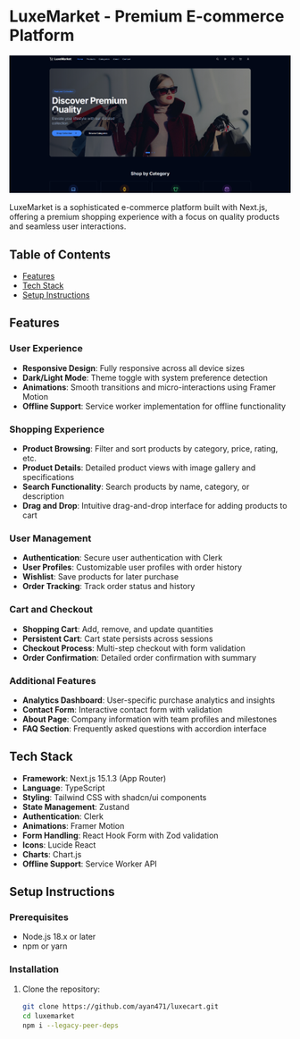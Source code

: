 # LuxeMarket - Premium E-commerce Platform

![LuxeMarket Banner](/public/curated-luxury.png)

LuxeMarket is a sophisticated e-commerce platform built with Next.js, offering a premium shopping experience with a focus on quality products and seamless user interactions.

## Table of Contents

- [Features](#features)
- [Tech Stack](#tech-stack)
- [Setup Instructions](#setup-instructions)

## Features

### User Experience

- **Responsive Design**: Fully responsive across all device sizes
- **Dark/Light Mode**: Theme toggle with system preference detection
- **Animations**: Smooth transitions and micro-interactions using Framer Motion
- **Offline Support**: Service worker implementation for offline functionality

### Shopping Experience

- **Product Browsing**: Filter and sort products by category, price, rating, etc.
- **Product Details**: Detailed product views with image gallery and specifications
- **Search Functionality**: Search products by name, category, or description
- **Drag and Drop**: Intuitive drag-and-drop interface for adding products to cart

### User Management

- **Authentication**: Secure user authentication with Clerk
- **User Profiles**: Customizable user profiles with order history
- **Wishlist**: Save products for later purchase
- **Order Tracking**: Track order status and history

### Cart and Checkout

- **Shopping Cart**: Add, remove, and update quantities
- **Persistent Cart**: Cart state persists across sessions
- **Checkout Process**: Multi-step checkout with form validation
- **Order Confirmation**: Detailed order confirmation with summary

### Additional Features

- **Analytics Dashboard**: User-specific purchase analytics and insights
- **Contact Form**: Interactive contact form with validation
- **About Page**: Company information with team profiles and milestones
- **FAQ Section**: Frequently asked questions with accordion interface

## Tech Stack

- **Framework**: Next.js 15.1.3 (App Router)
- **Language**: TypeScript
- **Styling**: Tailwind CSS with shadcn/ui components
- **State Management**: Zustand
- **Authentication**: Clerk
- **Animations**: Framer Motion
- **Form Handling**: React Hook Form with Zod validation
- **Icons**: Lucide React
- **Charts**: Chart.js
- **Offline Support**: Service Worker API

## Setup Instructions

### Prerequisites

- Node.js 18.x or later
- npm or yarn

### Installation

1. Clone the repository:
   ```bash
   git clone https://github.com/ayan471/luxecart.git
   cd luxemarket
   npm i --legacy-peer-deps
   ```
